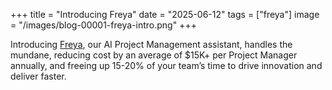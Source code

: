 +++
title = "Introducing Freya"
date = "2025-06-12"
tags = ["freya"]
image = "/images/blog-00001-freya-intro.png"
+++

Introducing [Freya](https://freya.nightblue.io/), our AI Project Management assistant, handles the mundane, reducing cost by an average of $15K+ per Project Manager annually, and freeing up 15-20% of your team’s time to drive innovation and deliver faster.
